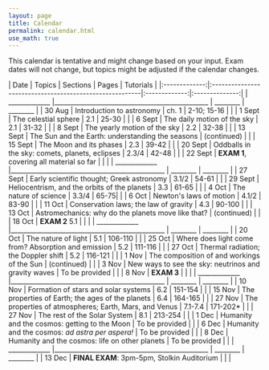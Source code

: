 ```yaml
---
layout: page
title: Calendar
permalink: calendar.html
use_math: true
---
```

This calendar is tentative and might change based on your input. Exam dates will not change, but topics might be adjusted if the calendar changes.

| Date          | Topics                                                  | Sections | Pages         | Tutorials    |
|:-------------:|:--------------------------------------------------------|:-------------:|:--------------:|
|  _____________    |________________________________________________                  |    ________          |   ________           |
| 30 Aug        | Introduction to astronomy                               | ch. 1 | 2-10; 15-16  |              |
| 1 Sept        | The celestial sphere                                    | 2.1 | 25-30   |              |
| 6 Sept        | The daily motion of the sky                             | 2.1 | 31-32   |              |
| 8 Sept        | The yearly motion of the sky                            | 2.2 | 32-38   |              |
| 13 Sept       | The Sun and the Earth: understanding the seasons        | (continued)  |              |
| 15 Sept       | The Moon and its phases                                 | 2.3 | 39-42   |              |
| 20 Sept       | Oddballs in the sky: comets, planets, eclipses          | 2.3/4 | 42-48 |              |
| 22 Sept       | **EXAM 1**, covering all material so far                |              |              |
|  _____________    |________________________________________________                  |    ________          |   ________           |
| 27 Sept       | Early scientific thought; Greek astronomy               | 3.1/2 | 54-61  |              |
| 29 Sept       | Heliocentrism, and the orbits of the planets            | 3.3 | 61-65   |              |
| 4 Oct         | The nature of science                                    | 3.3/4 | 65-75|              |
| 6 Oct         | Newton's laws of motion                                 | 4.1/2 | 83-90   |              |
| 11 Oct        | Conservation laws; the law of gravity                   | 4.3 | 90-100  |              |
| 13 Oct        | Astromechanics: why do the planets move like that?      | (continued)   |              |
| 18 Oct        | **EXAM 2**                         5.1                     |              |              |
|  _____________    |________________________________________________                  |    ________          |   ________           |
| 20 Oct        | The nature of light                                     | 5.1 | 106-110             |              |
| 25 Oct        | Where does light come from? Absorption and emission     | 5.2 | 111-116             |              |
| 27 Oct        | Thermal radiation; the Doppler shift                    |  5.2 | 116-121            |              |
| 1 Nov         | The composition of and workings of the Sun              | (continued)  |              |
| 3 Nov         | New ways to see the sky: neutrinos and gravity waves    | To be provided             |              |
| 8 Nov         | **EXAM 3**                                              |              |              |
|  _____________    |________________________________________________                  |    ________          |   ________           |
| 10 Nov        | Formation of stars and solar systems                    | 6.2 | 151-154             |              |
| 15 Nov        | The properties of Earth; the ages of the planets        | 6.4 | 164-165             |              |
| 27 Nov        | The properties of atmospheres; Earth, Mars, and Venus   | 7.1-7.4 | 171-202*             |              |
| 27 Nov        | The rest of the Solar System                            | 8.1 | 213-254             |              |
| 1 Dec         | Humanity and the cosmos: getting to the Moon            | To be provided             |              |
| 6 Dec         | Humanity and the cosmos: *ad astra per aspera!*         | To be provided             |              |
| 8 Dec         | Humanity and the cosmos: life on other planets          | To be provided             |              |
|  _____________    |________________________________________________                  |    ________          |   ________           |
| 13 Dec        | **FINAL EXAM**: 3pm-5pm, Stolkin Auditorium             |              |              |
